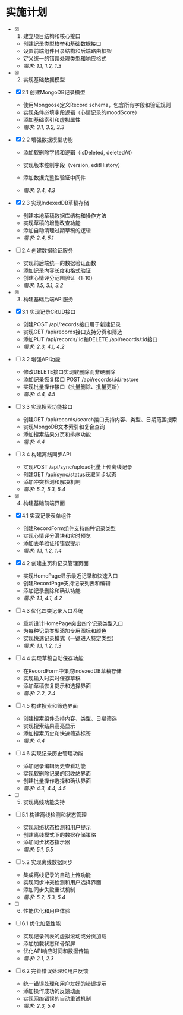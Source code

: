 # 实施计划

- [x] 1. 建立项目结构和核心接口
  - 创建记录类型枚举和基础数据接口
  - 设置前端组件目录结构和后端路由框架
  - 定义统一的错误处理类型和响应格式
  - _需求: 1.1, 1.2, 1.3_

- [x] 2. 实现基础数据模型
- [x] 2.1 创建MongoDB记录模型
  - 使用Mongoose定义Record schema，包含所有字段和验证规则
  - 实现条件必填字段逻辑（心情记录的moodScore）
  - 添加基础索引和虚拟属性
  - _需求: 3.1, 3.2, 3.3_

- [x] 2.2 增强数据模型功能



  - 添加软删除字段和逻辑（isDeleted, deletedAt）
  - 实现版本控制字段（version, editHistory）
  - 添加数据完整性验证中间件

  - _需求: 3.4, 4.3_

- [x] 2.3 实现IndexedDB草稿存储


  - 创建本地草稿数据库结构和操作方法
  - 实现草稿的增删改查功能
  - 添加自动清理过期草稿的逻辑
  - _需求: 2.4, 5.1_



- [ ] 2.4 创建数据验证服务
  - 实现前后端统一的数据验证函数
  - 添加记录内容长度和格式验证
  - 创建心情评分范围验证（1-10）
  - _需求: 1.5, 3.1, 3.2_

- [x] 3. 构建基础后端API服务
- [x] 3.1 实现记录CRUD接口
  - 创建POST /api/records接口用于新建记录
  - 实现GET /api/records接口支持分页和筛选
  - 添加PUT /api/records/:id和DELETE /api/records/:id接口
  - _需求: 2.3, 4.1, 4.2_

- [ ] 3.2 增强API功能
  - 修改DELETE接口实现软删除而非硬删除
  - 添加记录恢复接口 POST /api/records/:id/restore
  - 实现批量操作接口（批量删除、批量更新）
  - _需求: 4.4, 4.5_

- [ ] 3.3 实现搜索功能接口
  - 创建GET /api/records/search接口支持内容、类型、日期范围搜索
  - 实现MongoDB文本索引和复合查询
  - 添加搜索结果分页和排序功能
  - _需求: 4.4_

- [ ] 3.4 构建离线同步API
  - 实现POST /api/sync/upload批量上传离线记录
  - 创建GET /api/sync/status获取同步状态
  - 添加冲突检测和解决机制
  - _需求: 5.2, 5.3, 5.4_

- [x] 4. 构建基础前端界面
- [x] 4.1 实现记录表单组件
  - 创建RecordForm组件支持四种记录类型
  - 实现心情评分滑块和实时预览
  - 添加表单验证和错误提示
  - _需求: 1.1, 1.2, 1.4_

- [x] 4.2 创建主页和记录管理页面
  - 实现HomePage显示最近记录和快速入口
  - 创建RecordPage支持记录列表和编辑
  - 添加记录删除和确认功能
  - _需求: 1.1, 4.1, 4.2_

- [ ] 4.3 优化四类记录入口系统
  - 重新设计HomePage突出四个记录类型入口
  - 为每种记录类型添加专用图标和颜色
  - 实现快速记录模式（一键进入特定类型）
  - _需求: 1.1, 1.2, 1.3_

- [ ] 4.4 实现草稿自动保存功能
  - 在RecordForm中集成IndexedDB草稿存储
  - 实现输入时实时保存草稿
  - 添加草稿恢复提示和选择界面
  - _需求: 2.2, 2.4_

- [ ] 4.5 构建搜索和筛选界面
  - 创建搜索组件支持内容、类型、日期筛选
  - 实现搜索结果高亮显示
  - 添加搜索历史和快速筛选标签
  - _需求: 4.4_

- [ ] 4.6 实现记录历史管理功能
  - 添加记录编辑历史查看功能
  - 实现软删除记录的回收站界面
  - 创建批量操作选择和确认界面
  - _需求: 4.3, 4.4, 4.5_

- [ ] 5. 实现离线功能支持
- [ ] 5.1 构建离线检测和状态管理
  - 实现网络状态检测和用户提示
  - 创建离线模式下的数据存储策略
  - 添加同步状态指示器
  - _需求: 5.1, 5.5_

- [ ] 5.2 实现离线数据同步
  - 集成离线记录的自动上传功能
  - 实现同步冲突检测和用户选择界面
  - 添加同步失败重试机制
  - _需求: 5.2, 5.3, 5.4_

- [ ] 6. 性能优化和用户体验
- [ ] 6.1 优化加载性能
  - 实现记录列表的虚拟滚动或分页加载
  - 添加加载状态和骨架屏
  - 优化API响应时间和数据传输
  - _需求: 2.1, 2.3_

- [ ] 6.2 完善错误处理和用户反馈
  - 统一错误处理和用户友好的错误提示
  - 添加操作成功的反馈动画
  - 实现网络错误的自动重试机制
  - _需求: 2.3, 5.4_